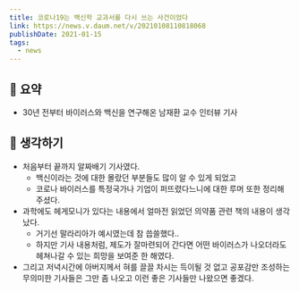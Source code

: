 ```yaml
---
title: 코로나19는 백신학 교과서를 다시 쓰는 사건이었다
link: https://news.v.daum.net/v/20210108110818068
publishDate: 2021-01-15
tags:
  - news
---
```

## 📝 요약 
- 30년 전부터 바이러스와 백신을 연구해온 남재환 교수 인터뷰 기사  

## 🤔 생각하기 
- 처음부터 끝까지 알짜배기 기사였다.  
  - 백신이라는 것에 대한 몰랐던 부분들도 많이 알 수 있게 되었고  
  - 코로나 바이러스를 특정국가나 기업이 퍼뜨렸다느니에 대한 루머 또한 정리해주셨다.  
- 과학에도 헤게모니가 있다는 내용에서 얼마전 읽었던 의약품 관련 책의 내용이 생각났다.  
  - 거기선 말라리아가 예시였는데 참 씁쓸했다..  
  - 하지만 기사 내용처럼, 제도가 잘마련되어 간다면 어떤 바이러스가 나오더라도 헤쳐나갈 수 있는 희망을 보여준 한 해였다. 
- 그리고 저녁시간에 아버지께서 혀를 끌끌 차시는 득이될 것 없고 공포감만 조성하는 무의미한 기사들은 그만 좀 나오고 이런 좋은 기사들만 나왔으면 좋겠다.  